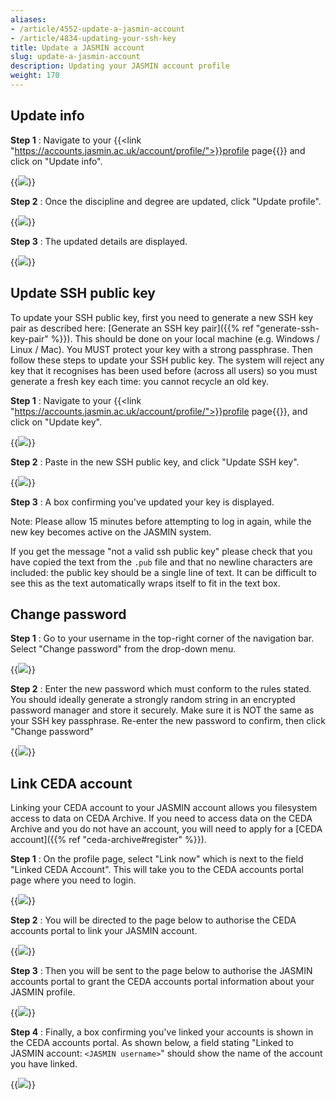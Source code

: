 ```yaml
---
aliases:
- /article/4552-update-a-jasmin-account
- /article/4834-updating-your-ssh-key
title: Update a JASMIN account
slug: update-a-jasmin-account
description: Updating your JASMIN account profile
weight: 170
---
```


## Update info

**Step 1** : Navigate to your {{<link "https://accounts.jasmin.ac.uk/account/profile/">}}profile page{{</link>}} and click on "Update info".

{{<image src="img/docs/update-a-jasmin-account/update-profile.png" caption="Update JASMIN profile page before changing any details">}}

**Step 2** : Once the discipline and degree are updated, click "Update profile".

{{<image src="img/docs/update-a-jasmin-account/update-profile-changed.png" caption="Update JASMIN profile page after updating your discipline and degree">}}

**Step 3** : The updated details are displayed.

{{<image src="img/docs/update-a-jasmin-account/profile-updated.png" caption="The profile page shows the updated discipline and degree">}}

## Update SSH public key

To update your SSH public key, first you need to generate a new SSH key pair as described here: [Generate an SSH key pair]({{% ref "generate-ssh-key-pair" %}}). This should be done on
your local machine (e.g. Windows / Linux / Mac). You MUST protect your key
with a strong passphrase. Then follow these steps to update your SSH
public key.
The system will reject any key that it recognises has been used before (across all users) so you must generate a fresh key each time: you cannot recycle an old key.

**Step 1** : Navigate to your {{<link "https://accounts.jasmin.ac.uk/account/profile/">}}profile page{{</link>}}, and click on "Update key".

{{<image src="img/docs/update-a-jasmin-account/update-ssh-key.png" caption="The form to enter your new SSH public key">}}

**Step 2** : Paste in the new SSH public key, and click "Update SSH key".

{{<image src="img/docs/update-a-jasmin-account/ssh-key-updated.png" caption="The profile page showing your updated SSH public key">}}

**Step 3** : A box confirming you've updated your key is displayed.

Note: Please allow 15 minutes before attempting to log in again, while the new key becomes active on the JASMIN system.

If you get the message "not a valid ssh public key" please check that you have
copied the text from the `.pub` file and that no newline characters are
included: the public key should be a single line of text.
It can be difficult to see this as the text automatically wraps
itself to fit in the text box.

## Change password

**Step 1** : Go to your username in the top-right corner of the navigation bar.
Select "Change password" from the drop-down menu.

{{<image src="img/docs/update-a-jasmin-account/change-password.png" caption="Select change password from your user menu">}}

**Step 2** : Enter the new password which must conform to the rules stated. You should ideally generate a strongly random string
in an encrypted password manager and store it securely. Make sure it is NOT the same as your SSH key passphrase.
Re-enter the new password to confirm, then click "Change password"

{{<image src="img/docs/update-a-jasmin-account/change-password-form.png" caption="Change password form with old and new passwords filled in">}}

## Link CEDA account

Linking your CEDA account to your JASMIN account allows you filesystem access
to data on CEDA Archive. If you need to access data on the CEDA Archive and
you do not have an account, you will need to apply for a
[CEDA account]({{% ref "ceda-archive#register" %}}).

**Step 1** : On the profile page, select "Link now" which is next to the
field "Linked CEDA Account". This will take you to the CEDA accounts portal
page where you need to login.

{{<image src="img/docs/update-a-jasmin-account/ceda-account-login.png" caption="CEDA accounts portal login page">}}

**Step 2** : You will be directed to the page below to authorise the CEDA
accounts portal to link your JASMIN account.

{{<image src="img/docs/update-a-jasmin-account/ceda-link-account.png" caption="CEDA accounts portal linking page">}}

**Step 3** : Then you will be sent to the page below to authorise the JASMIN accounts portal to grant the CEDA accounts portal information about your JASMIN profile.

{{<image src="img/docs/update-a-jasmin-account/jasmin-link-account.png" caption="JASMIN accounts portal linking page">}}

**Step 4** : Finally, a box confirming you've linked your accounts is shown in the CEDA accounts portal. As shown below, a field stating "Linked to JASMIN account: `<JASMIN username>`" should show the name of the account you have linked.

{{<image src="img/docs/update-a-jasmin-account/ceda-link-success.png" caption="CEDA accounts portal showing a successful link">}}

